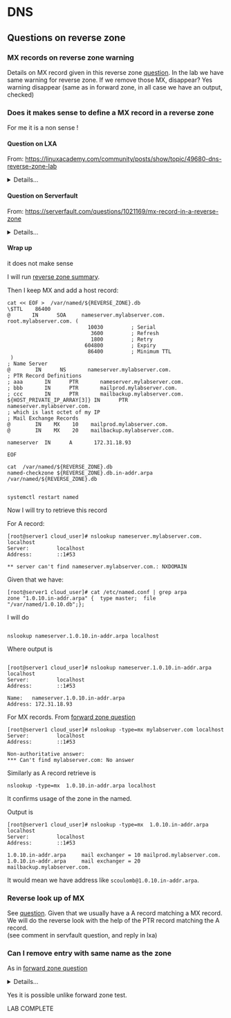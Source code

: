 # DNS 

## Questions on reverse zone

### MX records on reverse zone warning

Details on MX record given in this reverse zone [question](./p2-1-xx-questions.md#What-happens-if-I-do-not-define-a-A-record-matching-a-MX-record?).
In the lab we have same warning for reverse zone.
If we remove those MX, disappear? 
Yes warning disappear (same as in forward zone, in all case we have an output, checked)

### Does it makes sense to define a MX record in a reverse zone


For me it is a non sense !

#### Question on LXA


From:  https://linuxacademy.com/community/posts/show/topic/49680-dns-reverse-zone-lab

<details>
<summary>Details...</summary>
<p>


##### Question

Does it make sense to have a MX record in the reverse  zone?

Because it is present in the lab answer for reverse zone.

````shell script
TTL    86400
@       IN      SOA     nameserver.mylabserver.com. root.mylabserver.com. (
                          10030         ; Serial
                           3600         ; Refresh
                           1800         ; Retry
                         604800         ; Expiry
                          86400         ; Minimum TTL
 )
; Name Server
@        IN      NS       nameserver.mylabserver.com.
; PTR Record Definitions
; aaa       IN      PTR       nameserver.mylabserver.com.
; bbb       IN      PTR       mailprod.mylabserver.com.
; ccc       IN      PTR       mailbackup.mylabserver.com.
240         IN      PTR       nameserver.mylabserver.com.
; which is last octet of my IP
; Mail Exchange Records
@        IN    MX    10    mailprod.mylabserver.com.
@        IN    MX    20    mailbackup.mylabserver.com.
````

Similarly I  try to add a A record in reverse but it is not relevant because a  look up would be possible by doing:


`nslookup <dns-name>.1.0.10.in-addr.arpa localhost`


(ns lookup <dns-name>.mylabserver.com would not work, or if it is, it is a non authoritative answer, DNS recursion  )

I understand from https://en.wikipedia.org/wiki/MX_record that defining a MX record, requires a A record (thus the warning which is also mentioned in the solution), and would be fine in forward zone.

As a consequence we can do  a reverse lookup of MX with a PTR.
Thus IMO adding a MX records in reverse zone makes not sense, how we would retrieve this MX otherwise?

What did I miss?

Thx

##### Answer


MX records are known as service records that correspond to a host record.
Only host records are typically resolved via reverse DNS lookup.
MX (and all other service records) are only necessary in regular forward-lookup zones.


</p>
</details>



#### Question on Serverfault


From:  https://serverfault.com/questions/1021169/mx-record-in-a-reverse-zone

<details>
<summary>Details...</summary>
<p>


##### Question

I am taking a DNS course on Linux Academy.
In one of the lab, they define a reverse zone. In this zone they add MXs records.
Does it make sense to have MX record defined in a reverse zone?

**Details:**

For this they do

````
vim /etc/named.conf

zone "1.0.10.in-addr.arpa" {
    type master;
    file "/var/named/1.0.10.db";
};
````

And content of `/var/named/1.0.10.db` is:

````
TTL    86400
@       IN      SOA     nameserver.myserver.com. root.myserver.com. (
                          10030         ; Serial
                           3600         ; Refresh
                           1800         ; Retry
                         604800         ; Expiry
                          86400         ; Minimum TTL
 )
; Name Server
@        IN      NS       nameserver.myserver.com.
; PTR Record Definitions
240         IN      PTR       nameserver.myserver.com.
241         IN      PTR       mailprod.myserver.com.
242         IN      PTR       mailbackup.myserver.com.
; which is last octet of my IP
; Mail Exchange Records
@        IN    MX    10    mailprod.myserver.com.
@        IN    MX    20    mailbackup.myserver.com.
````


Similarly I  try to add a A record in reverse but it is not relevant because a  look up would be possible by doing:

````
nslookup <dns-name>.1.0.10.in-addr.arpa localhost
````

Doing

````
ns lookup <dns-name>.mylabserver.com localhost
````


would not work, (or if it is, it is a non authoritative answer, DNS recursion  ).
Am I correct?


I understand from  https://en.wikipedia.org/wiki/MX_record that defining a MX record, requires a A record.
As a consequence we can do  a reverse lookup of MX with a PTR?

Thus I am wondering if adding a MX records in reverse zone makes sense, how we would retrieve this MX then?

What did I miss?
   


##### Answer

It would only make sense if you want to receive mail addressed to eg `scoulomb@1.0.10.in-addr.arpa` (which seems more than a little unusual).
`dig 1.0.10.in-addr.arpa MX` should work for retrieving the `MX` record (given the zone in the question).
I would guess that this might rather be a case of them using the same template for every zone, or something along those lines. It's certainly not the typical thing to do in a reverse zone.


</p>
</details>


#### Wrap up 

it does not make sense

I will run [reverse zone summary](p2-2-summary-configure-reverse-zone.md).

Then I keep MX and add a host record:

```shell script
cat << EOF >  /var/named/${REVERSE_ZONE}.db
\$TTL    86400
@       IN      SOA     nameserver.mylabserver.com. root.mylabserver.com. (
                          10030         ; Serial
                           3600         ; Refresh
                           1800         ; Retry
                         604800         ; Expiry
                          86400         ; Minimum TTL
 )
; Name Server
@        IN      NS       nameserver.mylabserver.com.
; PTR Record Definitions
; aaa       IN      PTR       nameserver.mylabserver.com.
; bbb       IN      PTR       mailprod.mylabserver.com.
; ccc       IN      PTR       mailbackup.mylabserver.com.
${HOST_PRIVATE_IP_ARRAY[3]} IN      PTR       nameserver.mylabserver.com.
; which is last octet of my IP
; Mail Exchange Records
@        IN    MX    10    mailprod.mylabserver.com.
@        IN    MX    20    mailbackup.mylabserver.com.

nameserver  IN      A       172.31.18.93

EOF

cat  /var/named/${REVERSE_ZONE}.db
named-checkzone ${REVERSE_ZONE}.db.in-addr.arpa /var/named/${REVERSE_ZONE}.db 


systemctl restart named
```



Now I will try to retrieve this record 

For A record:

````shell script
[root@server1 cloud_user]# nslookup nameserver.mylabserver.com. localhost
Server:         localhost
Address:        ::1#53

** server can't find nameserver.mylabserver.com.: NXDOMAIN
````

Given that we have:

```shell script
[root@server1 cloud_user]# cat /etc/named.conf | grep arpa
zone "1.0.10.in-addr.arpa" {  type master;  file "/var/named/1.0.10.db";};
```

I will do 

````shell script

nslookup nameserver.1.0.10.in-addr.arpa localhost
````

Where output is 


````shell script

[root@server1 cloud_user]# nslookup nameserver.1.0.10.in-addr.arpa localhost
Server:         localhost
Address:        ::1#53

Name:   nameserver.1.0.10.in-addr.arpa
Address: 172.31.18.93
````

For MX records.
From [forward zone question](./p2-1-xx-questions.md#Note-the-nslookup-which-is-particular)

```shell script
[root@server1 cloud_user]# nslookup -type=mx mylabserver.com localhost
Server:         localhost
Address:        ::1#53

Non-authoritative answer:
*** Can't find mylabserver.com: No answer

```

Similarly as A record retrieve is

````shell script
nslookup -type=mx  1.0.10.in-addr.arpa localhost
````

It confirms usage of the zone in the named.

Output is 

````shell script
[root@server1 cloud_user]# nslookup -type=mx  1.0.10.in-addr.arpa localhost
Server:         localhost
Address:        ::1#53

1.0.10.in-addr.arpa     mail exchanger = 10 mailprod.mylabserver.com.
1.0.10.in-addr.arpa     mail exchanger = 20 mailbackup.mylabserver.com.
````

It would mean we have address like `scoulomb@1.0.10.in-addr.arpa`.

### Reverse look up of MX

See [question](./p2-1-xx-questions.md#What-happens-if-I-do-not-define-a-A-record-matching-a-MX-record?).
Given that we usually have a A record matching a MX record. We will do the reverse look with the help of the PTR record matching the A record.  
(see comment in servfault question, and reply in lxa)

### Can I remove entry with same name as the zone

As in [forward zone question](./p2-1-xx-questions.md#Can-I-remove-entry-with-same-name-as-the-zone)

<details>
<summary>Details...</summary>
<p>

````
cat << EOF >  /var/named/1.0.10.db
\$TTL    86400
@       IN      SOA     nameserver.mylabserver.com. root.mylabserver.com. (
                          10030         ; Serial
                           3600         ; Refresh
                           1800         ; Retry
                         604800         ; Expiry
                          86400         ; Minimum TTL
 )
; Name Server
@        IN      NS       nameserver.mylabserver.com.
; PTR Record Definitions
123         IN      PTR       nameserver2.mylabserver.com.
; which is last octet of my IP
; Mail Exchange Records
@        IN    MX    10    mailprod.mylabserver.com.
@        IN    MX    20    mailbackup.mylabserver.com.
EOF

named-checkzone 1.0.10.in-addr.arpa /var/named/1.0.10.db
````

Output is 

````shell script
[root@server1 cloud_user]# named-checkzone 1.0.10.in-addr.arpa /var/named/1.0.10.db
zone 1.0.10.in-addr.arpa/IN: 1.0.10.in-addr.arpa/MX 'mailprod.mylabserver.com' (out of zone) has no addresses records (A or AAAA)
zone 1.0.10.in-addr.arpa/IN: 1.0.10.in-addr.arpa/MX 'mailbackup.mylabserver.com' (out of zone) has no addresses records (A or AAAA)
zone 1.0.10.in-addr.arpa/IN: loaded serial 10030
OK
````

</p>
</details>

Yes it is possible unlike forward zone test.

LAB COMPLETE